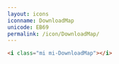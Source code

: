 ```yaml
---
layout: icons
iconname: DownloadMap
unicode: EB69
permalink: /icon/DownloadMap/
---
```


``` html
<i class="mi mi-DownloadMap"></i>
```
